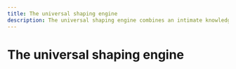 ```yaml
---
title: The universal shaping engine
description: The universal shaping engine combines an intimate knowledge of language scripts and the OpenType font format to provide sophisticated rendering of complex scripts.
---
```


# The universal shaping engine
